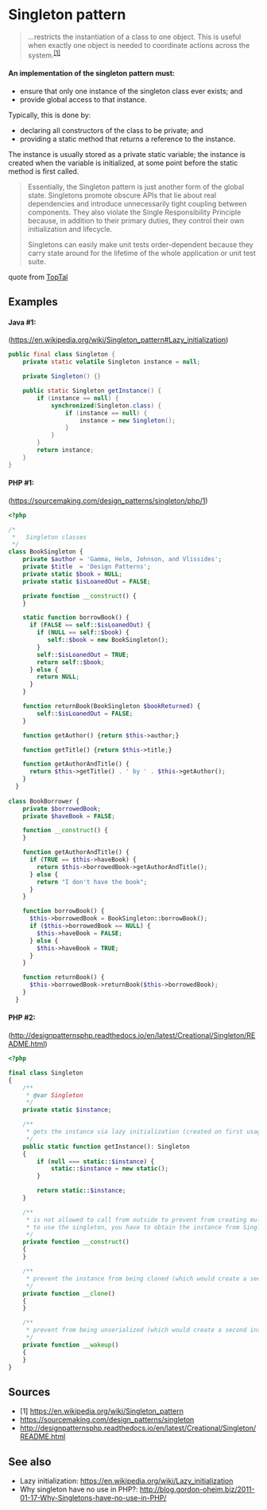 # Singleton pattern
> ...restricts the instantiation of a class to one object. This is useful when exactly one object is needed to coordinate actions across the system.<sup>[[1]](#sources)</sup>

#### An implementation of the singleton pattern must:
- ensure that only one instance of the singleton class ever exists; and
- provide global access to that instance.

Typically, this is done by:
- declaring all constructors of the class to be private; and
- providing a static method that returns a reference to the instance.

The instance is usually stored as a private static variable; the instance is created when the variable is initialized, at some point before the static method is first called.

<blockquote>
  Essentially, the Singleton pattern is just another form of the global state. Singletons promote obscure APIs that lie about real dependencies and introduce unnecessarily tight coupling between components. They also violate the Single Responsibility Principle because, in addition to their primary duties, they control their own initialization and lifecycle.

  Singletons can easily make unit tests order-dependent because they carry state around for the lifetime of the whole application or unit test suite.
</blockquote>

quote from [TopTal](https://www.toptal.com/qa/how-to-write-testable-code-and-why-it-matters)

## Examples
#### Java #1:
(https://en.wikipedia.org/wiki/Singleton_pattern#Lazy_initialization)
```java
public final class Singleton {
    private static volatile Singleton instance = null;

    private Singleton() {}

    public static Singleton getInstance() {
        if (instance == null) {
            synchronized(Singleton.class) {
                if (instance == null) {
                    instance = new Singleton();
                }
            }
        }
        return instance;
    }
}
```
#### PHP #1:
(https://sourcemaking.com/design_patterns/singleton/php/1)
```php
<?php

/*
 *   Singleton classes
 */
class BookSingleton {
    private $author = 'Gamma, Helm, Johnson, and Vlissides';
    private $title  = 'Design Patterns';
    private static $book = NULL;
    private static $isLoanedOut = FALSE;

    private function __construct() {
    }

    static function borrowBook() {
      if (FALSE == self::$isLoanedOut) {
        if (NULL == self::$book) {
           self::$book = new BookSingleton();
        }
        self::$isLoanedOut = TRUE;
        return self::$book;
      } else {
        return NULL;
      }
    }

    function returnBook(BookSingleton $bookReturned) {
        self::$isLoanedOut = FALSE;
    }

    function getAuthor() {return $this->author;}

    function getTitle() {return $this->title;}

    function getAuthorAndTitle() {
      return $this->getTitle() . ' by ' . $this->getAuthor();
    }
  }
 
class BookBorrower {
    private $borrowedBook;
    private $haveBook = FALSE;

    function __construct() {
    }

    function getAuthorAndTitle() {
      if (TRUE == $this->haveBook) {
        return $this->borrowedBook->getAuthorAndTitle();
      } else {
        return "I don't have the book";
      }
    }

    function borrowBook() {
      $this->borrowedBook = BookSingleton::borrowBook();
      if ($this->borrowedBook == NULL) {
        $this->haveBook = FALSE;
      } else {
        $this->haveBook = TRUE;
      }
    }

    function returnBook() {
      $this->borrowedBook->returnBook($this->borrowedBook);
    }
  }
 ```
#### PHP #2:
(http://designpatternsphp.readthedocs.io/en/latest/Creational/Singleton/README.html)
```php
<?php

final class Singleton
{
    /**
     * @var Singleton
     */
    private static $instance;

    /**
     * gets the instance via lazy initialization (created on first usage)
     */
    public static function getInstance(): Singleton
    {
        if (null === static::$instance) {
            static::$instance = new static();
        }

        return static::$instance;
    }

    /**
     * is not allowed to call from outside to prevent from creating multiple instances,
     * to use the singleton, you have to obtain the instance from Singleton::getInstance() instead
     */
    private function __construct()
    {
    }

    /**
     * prevent the instance from being cloned (which would create a second instance of it)
     */
    private function __clone()
    {
    }

    /**
     * prevent from being unserialized (which would create a second instance of it)
     */
    private function __wakeup()
    {
    }
}
```

## Sources
- [1] https://en.wikipedia.org/wiki/Singleton_pattern  
- https://sourcemaking.com/design_patterns/singleton
- http://designpatternsphp.readthedocs.io/en/latest/Creational/Singleton/README.html

## See also
- Lazy initialization: https://en.wikipedia.org/wiki/Lazy_initialization
- Why singleton have no use in PHP?: http://blog.gordon-oheim.biz/2011-01-17-Why-Singletons-have-no-use-in-PHP/